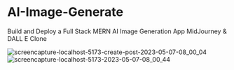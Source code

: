 # AI-Image-Generate
Build and Deploy a Full Stack MERN AI Image Generation App MidJourney &amp; DALL E Clone


![screencapture-localhost-5173-create-post-2023-05-07-08_00_04](https://user-images.githubusercontent.com/67253461/236654562-9e822d15-b659-401b-8a76-857347d55a79.png)
![screencapture-localhost-5173-2023-05-07-08_00_44](https://user-images.githubusercontent.com/67253461/236654566-a1842fb8-6fa5-4ef3-9d53-c838b65aefc5.png)
